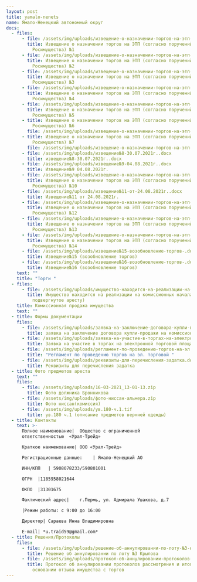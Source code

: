 ```yaml
---
layout: post
title: yamalo-nenets
name: Ямало-Ненецкий автономный округ
docs:
  - files:
      - file: /assets/img/uploads/извещение-о-назначении-торгов-на-этп-согласно-поручений-мту-росимущества-№1.docx
        title: Извещение о назначении торгов на ЭТП (согласно поручений МТУ
          Росимущества) №1
      - file: /assets/img/uploads/извещение-о-назначении-торгов-на-этп-согласно-поручений-мту-росимущества-№2.docx
        title: Извещение о назначении торгов на ЭТП (согласно поручений МТУ
          Росимущества) №2
      - file: /assets/img/uploads/извещение-о-назначении-торгов-на-этп-согласно-поручений-мту-росимущества-№3.docx
        title: Извещение о назначении торгов на ЭТП (согласно поручений МТУ
          Росимущества) №3
      - file: /assets/img/uploads/извещение-о-назначении-торгов-на-этп-согласно-поручений-мту-росимущества-№4.docx
        title: Извещение о назначении торгов на ЭТП (согласно поручений МТУ
          Росимущества) №4
      - file: /assets/img/uploads/извещение-о-назначении-торгов-на-этп-согласно-поручений-мту-росимущества-№5.docx
        title: Извещение о назначении торгов на ЭТП (согласно поручений МТУ
          Росимущества) №5
      - title: Извещение о назначении торгов на ЭТП (согласно поручений МТУ
          Росимущества) №6
        file: /assets/img/uploads/извещение-о-назначении-торгов-на-этп-согласно-поручений-мту-росимущества-№6.docx
      - title: Извещение о назначении торгов на ЭТП (согласно поручений МТУ
          Росимущества) №7
        file: /assets/img/uploads/извещение-о-назначении-торгов-на-этп-согласно-поручений-мту-росимущества-№7.docx
      - file: /assets/img/uploads/извещение№8-30.07.2021г..docx
        title: извещение№8-30.07.2021г..docx
      - file: /assets/img/uploads/извещение№9-04.08.2021г..docx
        title: Извещение№9 04.08.2021г.
      - file: /assets/img/uploads/извещение-о-назначении-торгов-на-этп-согласно-поручений-мту-росимущества-№10.docx
        title: Извещение о назначении торгов на ЭТП (согласно поручений МТУ
          Росимущества) №10
      - file: /assets/img/uploads/извещение№11-от-24.08.2021г..docx
        title: Извещение№11 от 24.08.2021г.
      - file: /assets/img/uploads/извещение-о-назначении-торгов-на-этп-согласно-поручений-мту-росимущества-№12.docx
        title: Извещение о назначении торгов на ЭТП (согласно поручений МТУ
          Росимущества) №12
      - file: /assets/img/uploads/извещение-о-назначении-торгов-на-этп-согласно-поручений-мту-росимущества-№13.docx
        title: Извещение о назначении торгов на ЭТП (согласно поручений МТУ
          Росимущества) №13
      - file: /assets/img/uploads/извещение-о-назначении-торгов-на-этп-согласно-поручений-мту-росимущества-№14.docx
        title: Извещение о назначении торгов на ЭТП (согласно поручений МТУ
          Росимущества) №14
      - file: /assets/img/uploads/извещение№15-возобновление-торгов-.docx
        title: Извещение№15 (возобновление торгов)
      - file: /assets/img/uploads/извещение№16-возобновление-торгов-.docx
        title: Извещение№16 (возобновление торгов)
    text: ""
    title: "Торги "
  - files:
      - file: /assets/img/uploads/имущество-находится-на-реализации-на-комиссионных-началах-имущество-подвергнутое-аресту-.docx
        title: Имущество находится на реализации на комиссионных началах (имущество
          подвергнутое аресту)
    title: Комиссионная продажа имущества
    text: ""
  - title: Формы документации
    files:
      - file: /assets/img/uploads/заявка-на-заключение-договора-купли-продажи-на-комиссионных-началах.docx
        title: заявка на заключение договора купли-продажи на комиссионных началах
      - file: /assets/img/uploads/заявка-на-участие-в-торгах-на-электронной-торговой-площадке.docx
        title: Заявка на участие в торгах на электронной торговой площадке
      - file: /assets/img/uploads/регламент-по-проведению-торгов-на-эл.-торговой-.doc
        title: "Регламент по проведению торгов на эл. торговой "
      - file: /assets/img/uploads/реквизиты-для-перечисления-задатка.docx
        title: Реквизиты для перечисления задатка
  - title: Фото предметов ареста
    text: ""
    files:
      - file: /assets/img/uploads/16-03-2021_13-01-13.zip
        title: Фото должника Бронникова
      - file: /assets/img/uploads/фото-ниссан-альмера.zip
        title: Фото ниссан(комиссия)
      - file: /assets/img/uploads/ув.180-ч.1.tif
        title: ув.180 ч.1 (описание предметов верхней одежды)
  - title: Контакты
    text: >-
      Полное наименование| 	Общество с ограниченной
      ответственностью  «Урал-Трейд»

      Краткое наименование|	ООО «Урал-Трейд»

      Регистрационные данные:	 | Ямало-Ненецкий АО

      ИНН/КПП	| 5908078233/590801001

      ОГРН	|1185958021644

      ОКПО	|31301675

      Фактический адрес|	г.Пермь, ул. Адмирала Ушакова, д.7

      |Режим работы: с 9:00 до 16:00

      Директор|	Сараева Инна Владимировна

      E-mail| *u.traid59@gmail.com*
  - title: Решения/Протоколы
    files:
      - file: /assets/img/uploads/решение-об-аннулировании-по-лоту-№3-крылова.pdf
        title: Решение об аннулировании по лоту №3 Крылова
      - file: /assets/img/uploads/протокол-об-аннулировании-протоколов-рассмотрения-и-итогов-торгов-на-основании-отзыва-имущества-с-торгов.pdf
        title: Протокол об аннулировании протоколов рассмотрения и итогов торгов на
          основании отзыва имущества с торгов
---
```

